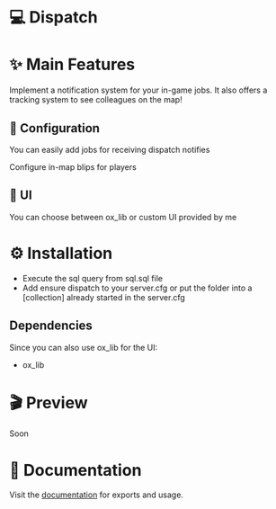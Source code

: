 # 💻 Dispatch

# ✨ Main Features
Implement a notification system for your in-game jobs. It also offers a tracking system to see colleagues on the map!

## 🔧 Configuration
You can easily add jobs for receiving dispatch notifies

Configure in-map blips for players

## 🎨 UI
You can choose between ox_lib or custom UI provided by me

# ⚙ Installation

* Execute the sql query from sql.sql file
* Add ensure dispatch  to your server.cfg or put the folder into a [collection] already started in the server.cfg

## Dependencies

Since you can also use ox_lib for the UI:
* ox_lib

# 🎬 Preview

Soon

# 📕 Documentation

Visit the [documentation](https://next-script-tm.gitbook.io/next-scripts/free-resources/dispatch/client-exports) for exports and usage.
